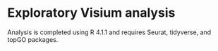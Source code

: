 # Exploratory Visium analysis 

Analysis is completed using R 4.1.1 and requires Seurat, tidyverse, and topGO packages. 
